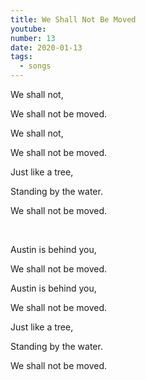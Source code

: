 ```yaml
---
title: We Shall Not Be Moved
youtube: 
number: 13
date: 2020-01-13
tags:
  - songs
---
```


We shall not,

We shall not be moved.

We shall not,

We shall not be moved.

Just like a tree,

Standing by the water.

We shall not be moved.

<br>

Austin is behind you,

We shall not be moved.

Austin is behind you,

We shall not be moved.

Just like a tree,

Standing by the water.

We shall not be moved.

